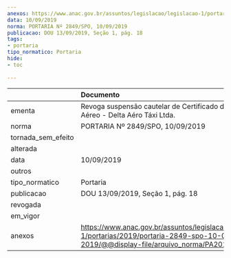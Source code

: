 ```yaml
---
anexos: https://www.anac.gov.br/assuntos/legislacao/legislacao-1/portarias/2019/portaria-2849-spo-10-09-2019/@@display-file/arquivo_norma/PA2019-2849.pdf
data: 10/09/2019
norma: PORTARIA Nº 2849/SPO, 10/09/2019
publicacao: DOU 13/09/2019, Seção 1, pág. 18
tags:
- portaria
tipo_normatico: Portaria
hide: 
- toc 
 
---
```


|                    | Documento                                                                                                                                         |
|:-------------------|:--------------------------------------------------------------------------------------------------------------------------------------------------|
| ementa             | Revoga suspensão cautelar de Certificado de Operador Aéreo - Delta Aéro Táxi Ltda.                                                                |
| norma              | PORTARIA Nº 2849/SPO, 10/09/2019                                                                                                                  |
| tornada_sem_efeito |                                                                                                                                                   |
| alterada           |                                                                                                                                                   |
| data               | 10/09/2019                                                                                                                                        |
| outros             |                                                                                                                                                   |
| tipo_normatico     | Portaria                                                                                                                                          |
| publicacao         | DOU 13/09/2019, Seção 1, pág. 18                                                                                                                  |
| revogada           |                                                                                                                                                   |
| em_vigor           |                                                                                                                                                   |
| anexos             | https://www.anac.gov.br/assuntos/legislacao/legislacao-1/portarias/2019/portaria-2849-spo-10-09-2019/@@display-file/arquivo_norma/PA2019-2849.pdf |